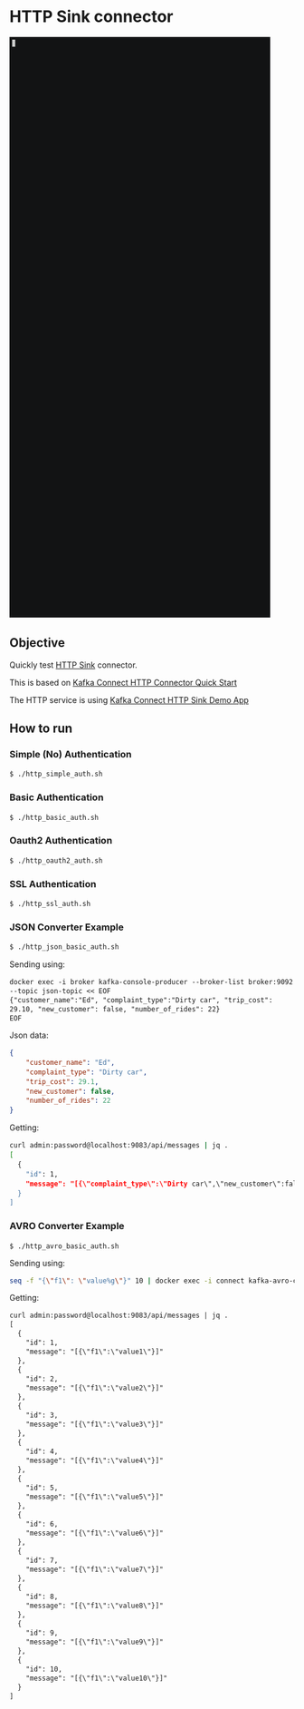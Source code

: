# HTTP Sink connector

![asciinema](https://github.com/vdesabou/gifs/blob/master/connect/connect-http-sink/asciinema.gif?raw=true)

## Objective

Quickly test [HTTP Sink](https://docs.confluent.io/current/connect/kafka-connect-http/index.html#kconnect-long-http-sink-connector) connector.

This is based on [Kafka Connect HTTP Connector Quick Start](https://docs.confluent.io/current/connect/kafka-connect-http/index.html#kconnect-long-http-connector-quick-start)

The HTTP service is using [Kafka Connect HTTP Sink Demo App](https://github.com/confluentinc/kafka-connect-http-demo)



## How to run


### Simple (No) Authentication

```bash
$ ./http_simple_auth.sh
```

### Basic Authentication

```bash
$ ./http_basic_auth.sh
```

### Oauth2 Authentication

```bash
$ ./http_oauth2_auth.sh
```

### SSL Authentication

```bash
$ ./http_ssl_auth.sh
```

### JSON Converter Example

```bash
$ ./http_json_basic_auth.sh
```

Sending using:

```
docker exec -i broker kafka-console-producer --broker-list broker:9092 --topic json-topic << EOF
{"customer_name":"Ed", "complaint_type":"Dirty car", "trip_cost": 29.10, "new_customer": false, "number_of_rides": 22}
EOF
```

Json data:

```json
{
    "customer_name": "Ed",
    "complaint_type": "Dirty car",
    "trip_cost": 29.1,
    "new_customer": false,
    "number_of_rides": 22
}
```

Getting:

```bash
curl admin:password@localhost:9083/api/messages | jq .
[
  {
    "id": 1,
    "message": "[{\"complaint_type\":\"Dirty car\",\"new_customer\":false,\"trip_cost\":29.1,\"customer_name\":\"Ed\",\"number_of_rides\":22}]"
  }
]
```
### AVRO Converter Example

```
$ ./http_avro_basic_auth.sh
```

Sending using:

```bash
seq -f "{\"f1\": \"value%g\"}" 10 | docker exec -i connect kafka-avro-console-producer --broker-list broker:9092 --property schema.registry.url=http://schema-registry:8081 --topic avro-topic --property value.schema='{"type":"record","name":"myrecord","fields":[{"name":"f1","type":"string"}]}'
```

Getting:

```
curl admin:password@localhost:9083/api/messages | jq .
[
  {
    "id": 1,
    "message": "[{\"f1\":\"value1\"}]"
  },
  {
    "id": 2,
    "message": "[{\"f1\":\"value2\"}]"
  },
  {
    "id": 3,
    "message": "[{\"f1\":\"value3\"}]"
  },
  {
    "id": 4,
    "message": "[{\"f1\":\"value4\"}]"
  },
  {
    "id": 5,
    "message": "[{\"f1\":\"value5\"}]"
  },
  {
    "id": 6,
    "message": "[{\"f1\":\"value6\"}]"
  },
  {
    "id": 7,
    "message": "[{\"f1\":\"value7\"}]"
  },
  {
    "id": 8,
    "message": "[{\"f1\":\"value8\"}]"
  },
  {
    "id": 9,
    "message": "[{\"f1\":\"value9\"}]"
  },
  {
    "id": 10,
    "message": "[{\"f1\":\"value10\"}]"
  }
]
```
